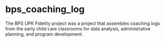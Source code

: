 # bps_coaching_log

The BPS UPK Fidelity project was a project that assembles coaching logs from the early child care classrooms for data analysis, administrative planning, and program development. 
